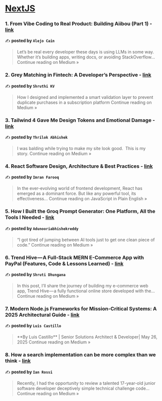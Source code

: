 
<h1><a href=https://medium.com/tag/nextjs/recommended target="_blank" rel="noopener noreferrer">NextJS</a></h1>
<h3>1. From Vibe Coding to Real Product: Building Aiibou (Part 1) - <a href="https://medium.com/@alejocain/from-vibe-coding-to-real-product-building-aiibou-part-1-d72f10ce9f3e?source=rss------nextjs-5" target="_blank" rel="noopener noreferrer">link</a></h3>

✍️ **posted by `Alejo Cain`**

<blockquote>Let’s be real every developer these days is using LLMs in some way. Whether it’s building apps, writing docs, or avoiding StackOverflow…
Continue reading on Medium »</blockquote>

<h3>2. Grey Matching in Fintech: A Developer’s Perspective - <a href="https://medium.com/@shruthikv/grey-matching-in-fintech-a-developers-perspective-ceb30c7a8489?source=rss------nextjs-5" target="_blank" rel="noopener noreferrer">link</a></h3>

✍️ **posted by `Shruthi KV`**

<blockquote>How I designed and implemented a smart validation layer to prevent duplicate purchases in a subscription platform
Continue reading on Medium »</blockquote>

<h3>3. Tailwind 4 Gave Me Design Tokens and Emotional Damage - <a href="https://gtbuilds.medium.com/tailwind-4-gave-me-design-tokens-and-emotional-damage-2c98506a7c0a?source=rss------nextjs-5" target="_blank" rel="noopener noreferrer">link</a></h3>

✍️ **posted by `Thrilok Abhishek`**

<blockquote>I was balding while trying to make my site look good.
 This is my story.
Continue reading on Medium »</blockquote>

<h3>4. React Software Design, Architecture & Best Practices - <a href="https://javascript.plainenglish.io/react-software-design-architecture-best-practices-880349675091?source=rss------nextjs-5" target="_blank" rel="noopener noreferrer">link</a></h3>

✍️ **posted by `Imran Farooq`**

<blockquote>In the ever-evolving world of frontend development, React has emerged as a dominant force. But like any powerful tool, its effectiveness…
Continue reading on JavaScript in Plain English »</blockquote>

<h3>5. How I Built the Groq Prompt Generator: One Platform, All the Tools I Needed - <a href="https://medium.com/@adunooriabhishekreddy/how-i-built-the-groq-prompt-generator-one-platform-all-the-tools-i-needed-5892b35afc8d?source=rss------nextjs-5" target="_blank" rel="noopener noreferrer">link</a></h3>

✍️ **posted by `Adunooriabhishekreddy`**

<blockquote>“I got tired of jumping between AI tools just to get one clean piece of code.”
Continue reading on Medium »</blockquote>

<h3>6. Trend Hive — A Full-Stack MERN E-Commerce App with PayPal (Features, Code & Lessons Learned) - <a href="https://medium.com/@shrutidhungana123/trend-hive-a-full-stack-mern-e-commerce-app-with-paypal-features-code-lessons-learned-aaaeb4486487?source=rss------nextjs-5" target="_blank" rel="noopener noreferrer">link</a></h3>

✍️ **posted by `Shruti Dhungana`**

<blockquote>In this post, I’ll share the journey of building my e-commerce web app, Trend Hive — a fully functional online store developed with the…
Continue reading on Medium »</blockquote>

<h3>7. Modern Node.js Frameworks for Mission-Critical Systems: A 2025 Architectural Guide - <a href="https://medium.com/@luisgcastillo40s/modern-node-js-frameworks-for-mission-critical-systems-a-2025-architectural-guide-ee28801f2be4?source=rss------nextjs-5" target="_blank" rel="noopener noreferrer">link</a></h3>

✍️ **posted by `Luis Castillo`**

<blockquote>**By Luis Castillo** | Senior Solutions Architect & Developer| May 26, 2025
Continue reading on Medium »</blockquote>

<h3>8. How a search implementation can be more complex than we think - <a href="https://ian-rossi.medium.com/how-a-search-implementation-can-be-more-complex-than-we-think-0289b082a860?source=rss------nextjs-5" target="_blank" rel="noopener noreferrer">link</a></h3>

✍️ **posted by `Ian Rossi`**

<blockquote>Recently, I had the opportunity to review a talented 17-year-old junior software developer deceptively simple technical challenge code…
Continue reading on Medium »</blockquote>

